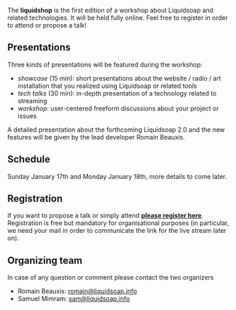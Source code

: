 The **liquidshop** is the first edition of a workshop about Liquidsoap and
related technologies. It will be held fully online. Feel free to register in
order to attend or propose a talk!

Presentations
-------------

Three kinds of presentations will be featured during the workshop:

- _showcase_ (15 min): short presentations about the website / radio / art
  installation that you realized using Liquidsoap or related tools
- _tech talks_ (30 min): in-depth presentation of a technology related to
  streaming
- _workshop_: user-centered freeform discussions about your project or issues

A detailed presentation about the forthcoming Liquidsoap 2.0 and the new
features will be given by the lead developer Romain Beauxis.

Schedule
--------

Sunday January 17th and Monday January 18th, more details to come later.

Registration
------------

If you want to propose a talk or simply attend [**please register
here**](https://forms.gle/HdGNLz5qM3HVU1ub7). Registration is free but mandatory
for organisational purposes (in particular, we need your mail in order to
communicate the link for the live stream later on).

Organizing team
---------------

In case of any question or comment please contact the two organizers

- Romain Beauxis: [romain@liquidsoap.info](mailto:romain@liquidsoap.info)
- Samuel Mimram: [sam@liquidsoap.info](mailto:sam@liquidsoap.info)
